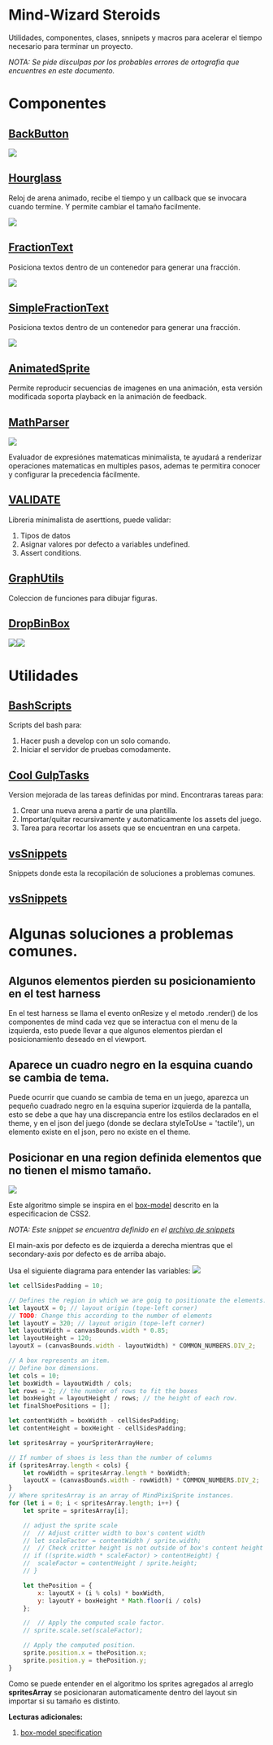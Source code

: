 # Mind-Wizard Steroids
Utilidades, componentes, clases, snnipets y macros para acelerar el tiempo necesario para terminar un proyecto.

*NOTA: Se pide disculpas por los probables errores de ortografia que encuentres en este documento.*

# Componentes
## [BackButton](https://github.com/AndresCasta/mind-wizard/tree/master/components/BackButton)
![](https://imgur.com/OYJtlNB.gif)

## [Hourglass](https://github.com/AndresCasta/mind-wizard/tree/master/components/Hourglass)
Reloj de arena animado, recibe el tiempo y un callback que se invocara cuando termine. Y permite cambiar el tamaño facilmente.

![](https://imgur.com/bGNHvTA.gif)

## [FractionText](https://github.com/AndresCasta/mind-wizard/tree/master/components/Fractions)
Posiciona textos dentro de un contenedor para generar una fracción.

![](https://imgur.com/XMLDkEK.gif)

## [SimpleFractionText](https://github.com/AndresCasta/mind-wizard/tree/master/components/Fractions)
Posiciona textos dentro de un contenedor para generar una fracción.

![](https://imgur.com/4Gyqnzn.gif)

## [AnimatedSprite](https://github.com/AndresCasta/mind-wizard/tree/master/components/AnimatedSprite)
Permite reproducir secuencias de imagenes en una animación, esta versión modificada soporta playback en la animación de feedback.

## [MathParser](https://github.com/AndresCasta/mind-wizard/tree/master/components/MathParser)
![](https://imgur.com/jobly9X.gif)

Evaluador de expresiónes matematicas minimalista, te ayudará a renderizar operaciones matematicas en multiples pasos, ademas te permitira conocer y configurar la precedencia fácilmente.

## [VALIDATE](https://github.com/AndresCasta/mind-wizard/tree/master/components/VALIDATE)

Libreria minimalista de aserttions, puede validar:
1. Tipos de datos
2. Asignar valores por defecto a variables undefined.
3. Assert conditions.

## [GraphUtils](https://github.com/AndresCasta/mind-wizard/tree/master/components/GraphUtils)

Coleccion de funciones para dibujar figuras.

## [DropBinBox](https://github.com/AndresCasta/mind-wizard/tree/master/components/DropBinBox)
![](https://imgur.com/4No9efK.gif)![](https://imgur.com/3kVcpHh.gif)


# Utilidades
## [BashScripts](https://github.com/AndresCasta/mind-wizard/tree/master/automation/BashScripts)
Scripts del bash para:
1. Hacer push a develop con un solo comando.
2. Iniciar el servidor de pruebas comodamente.

## [Cool GulpTasks](https://github.com/AndresCasta/mind-wizard/tree/master/automation/GulpTasks%20Cool)
Version mejorada de las tareas definidas por mind. Encontraras tareas para:

1. Crear una nueva arena a partir de una plantilla.
2. Importar/quitar recursivamente y automaticamente los assets del juego.
3. Tarea para recortar los assets que se encuentran en una carpeta.

## [vsSnippets](https://github.com/AndresCasta/mind-wizard/tree/master/automation/vsSnippets)
Snippets donde esta la recopilación de soluciones a problemas comunes.

## [vsSnippets](https://github.com/AndresCasta/mind-wizard/tree/master/automation/vsSnippets)

# Algunas soluciones a problemas comunes.

## Algunos elementos pierden su posicionamiento en el test harness
En el test harness se llama el evento onResize y el metodo .render() de los componentes de mind cada vez que se interactua con el menu de la izquierda, esto puede llevar a que algunos elementos pierdan el posicionamiento deseado en el viewport.

## Aparece un cuadro negro en la esquina cuando se cambia de tema.
Puede ocurrir que cuando se cambia de tema en un juego, aparezca un pequeño cuadrado negro en la esquina superior
izquierda de la pantalla, esto se debe a que hay una discrepancia entre los estilos declarados en el theme, y en el
json del juego (donde se declara styleToUse = 'tactile'), un elemento existe en el json, pero no existe en el theme.

## Posicionar en una region definida elementos que no tienen el mismo tamaño.
![](https://imgur.com/6uKUk4h.gif)

Este algoritmo simple se inspira en el [box-model](https://www.w3schools.com/css/css_boxmodel.asp) descrito en la especificacion de CSS2.

*NOTA: Este snippet se encuentra definido en el [archivo de snippets](https://github.com/AndresCasta/mind-wizard/tree/master/automation/vsSnippets)*

El main-axis por defecto es de izquierda a derecha mientras que el secondary-axis por defecto es de arriba abajo.

Usa el siguiente diagrama para entender las variables:
![](https://imgur.com/kysY9IY.gif)

```javascript
let cellSidesPadding = 10;

// Defines the region in which we are goig to positionate the elements.
let layoutX = 0; // layout origin (tope-left corner)
// TODO: Change this according to the number of elements
let layoutY = 320; // layout origin (tope-left corner)
let layoutWidth = canvasBounds.width * 0.85;
let layoutHeight = 120;
layoutX = (canvasBounds.width - layoutWidth) * COMMON_NUMBERS.DIV_2;

// A box represents an item.
// Define box dimensions.
let cols = 10;
let boxWidth = layoutWidth / cols;
let rows = 2; // the number of rows to fit the boxes
let boxHeight = layoutHeight / rows; // the height of each row.
let finalShoePositions = [];

let contentWidth = boxWidth - cellSidesPadding;
let contentHeight = boxHeight - cellSidesPadding;

let spritesArray = yourSpriterArrayHere;

// If number of shoes is less than the number of columns
if (spritesArray.length < cols) {
    let rowWidth = spritesArray.length * boxWidth;
    layoutX = (canvasBounds.width - rowWidth) * COMMON_NUMBERS.DIV_2;
}
// Where spritesArray is an array of MindPixiSprite instances.
for (let i = 0; i < spritesArray.length; i++) {
    let sprite = spritesArray[i];

    // adjust the sprite scale
    // 	// Adjust critter width to box's content width
    // let scaleFactor = contentWidth / sprite.width;
    // 	// Check critter height is not outside of box's content height
    // if ((sprite.width * scaleFactor) > contentHeight) {
    // 	scaleFactor = contentHeight / sprite.height;
    // }

    let thePosition = {
        x: layoutX + (i % cols) * boxWidth,
        y: layoutY + boxHeight * Math.floor(i / cols)
    };

    // 	// Apply the computed scale factor.
    // sprite.scale.set(scaleFactor);

    // Apply the computed position.
    sprite.position.x = thePosition.x;
    sprite.position.y = thePosition.y;
}
```
Como se puede entender en el algoritmo los sprites agregados al arreglo **spritesArray** se posicionaran automaticamente dentro del layout sin importar si su tamaño es distinto.

**Lecturas adicionales:**
1. [box-model specification](https://www.w3.org/TR/CSS2/box.html)
